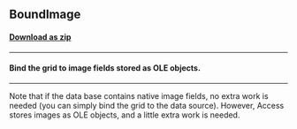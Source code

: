 ## BoundImage
#### [Download as zip](https://grapecity.github.io/DownGit/#/home?url=https://github.com/GrapeCity/ComponentOne-WinForms-Samples/tree/master/NetFramework\FlexGrid\VB\BoundImage)
____
#### Bind the grid to image fields stored as OLE objects.
____
Note that if the data base contains native image fields, no extra work is needed (you can simply bind the grid to the data source).
However, Access stores images as OLE objects, and a little extra work is needed.
